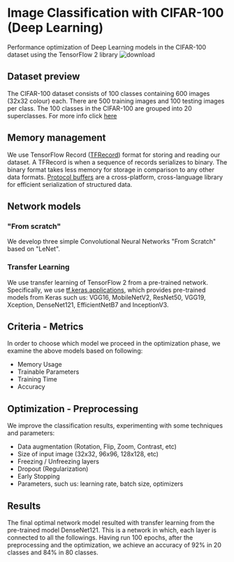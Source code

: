 # Image Classification with CIFAR-100 (Deep Learning)
Performance optimization of Deep Learning models in the CIFAR-100 dataset using the TensorFlow 2 library
![download](https://user-images.githubusercontent.com/50949470/111167989-4eecac00-85aa-11eb-97c8-59d0adf23905.png)
## Dataset preview
The CIFAR-100 dataset consists of 100 classes containing 600 images (32x32 colour) each. There are 500 training images and 100 testing images per class.
The 100 classes in the CIFAR-100 are grouped into 20 superclasses. For more info click [here](https://www.cs.toronto.edu/~kriz/cifar.html)
## Memory management
We use TensorFlow Record ([TFRecord](https://www.tensorflow.org/tutorials/load_data/tfrecord#tftrainexample)) format for storing and reading our dataset. 
A TFRecord is when a sequence of records serializes to binary. The binary format takes less memory for storage in comparison to any other data formats. 
[Protocol buffers](https://developers.google.com/protocol-buffers/) are a cross-platform, cross-language library for efficient serialization of structured data.
## Network models
### "From scratch"
We develop three simple Convolutional Neural Networks "From Scratch" based on "LeNet".
### Transfer Learning
We use transfer learning of TensorFlow 2 from a pre-trained network. Specifically, we use [tf.keras.applications](https://www.tensorflow.org/api_docs/python/tf/keras/applications), which provides pre-trained models from Keras such us: VGG16, MobileNetV2, ResNet50, VGG19, Xception, DenseNet121, EfficientNetB7 and InceptionV3.
## Criteria - Μetrics
In order to choose which model we proceed in the optimization phase, we examine the above models based on following:
* Memory Usage
* Trainable Parameters
* Training Time
* Accuracy
## Optimization - Preprocessing
We improve the classification results, experimenting with some techniques and parameters:
* Data augmentation (Rotation, Flip, Zoom, Contrast, etc)
* Size of input image (32x32, 96x96, 128x128, etc)
* Freezing / Unfreezing layers
* Dropout (Regularization)
* Early Stopping
* Parameters, such us: learning rate, batch size, optimizers
## Results
The final optimal network model resulted with transfer learning from the pre-trained model DenseNet121. This is a network in which, each layer is connected to all the followings. Having run 100 epochs, after the preprocessing and the optimization, we achieve an accuracy of 92% in 20 classes and 84% in 80 classes.
